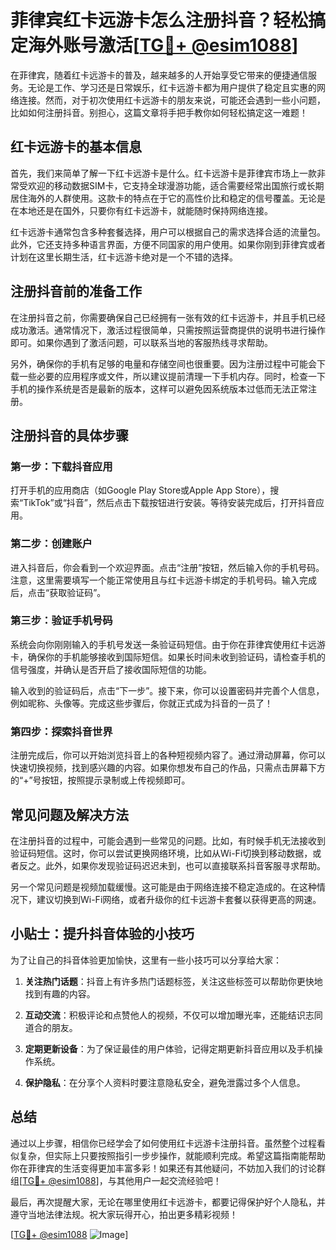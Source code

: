 # 菲律宾红卡远游卡怎么注册抖音？轻松搞定海外账号激活[[TG💪+ @esim1088](https://t.me/s/esim1088)]

在菲律宾，随着红卡远游卡的普及，越来越多的人开始享受它带来的便捷通信服务。无论是工作、学习还是日常娱乐，红卡远游卡都为用户提供了稳定且实惠的网络连接。然而，对于初次使用红卡远游卡的朋友来说，可能还会遇到一些小问题，比如如何注册抖音。别担心，这篇文章将手把手教你如何轻松搞定这一难题！

## 红卡远游卡的基本信息

首先，我们来简单了解一下红卡远游卡是什么。红卡远游卡是菲律宾市场上一款非常受欢迎的移动数据SIM卡，它支持全球漫游功能，适合需要经常出国旅行或长期居住海外的人群使用。这款卡的特点在于它的高性价比和稳定的信号覆盖。无论是在本地还是在国外，只要你有红卡远游卡，就能随时保持网络连接。

红卡远游卡通常包含多种套餐选择，用户可以根据自己的需求选择合适的流量包。此外，它还支持多种语言界面，方便不同国家的用户使用。如果你刚到菲律宾或者计划在这里长期生活，红卡远游卡绝对是一个不错的选择。

## 注册抖音前的准备工作

在注册抖音之前，你需要确保自己已经拥有一张有效的红卡远游卡，并且手机已经成功激活。通常情况下，激活过程很简单，只需按照运营商提供的说明书进行操作即可。如果你遇到了激活问题，可以联系当地的客服热线寻求帮助。

另外，确保你的手机有足够的电量和存储空间也很重要。因为注册过程中可能会下载一些必要的应用程序或文件，所以建议提前清理一下手机内存。同时，检查一下手机的操作系统是否是最新的版本，这样可以避免因系统版本过低而无法正常注册。

## 注册抖音的具体步骤

### 第一步：下载抖音应用

打开手机的应用商店（如Google Play Store或Apple App Store），搜索“TikTok”或“抖音”，然后点击下载按钮进行安装。等待安装完成后，打开抖音应用。

### 第二步：创建账户

进入抖音后，你会看到一个欢迎界面。点击“注册”按钮，然后输入你的手机号码。注意，这里需要填写一个能正常使用且与红卡远游卡绑定的手机号码。输入完成后，点击“获取验证码”。

### 第三步：验证手机号码

系统会向你刚刚输入的手机号发送一条验证码短信。由于你在菲律宾使用红卡远游卡，确保你的手机能够接收到国际短信。如果长时间未收到验证码，请检查手机的信号强度，并确认是否开启了接收国际短信的功能。

输入收到的验证码后，点击“下一步”。接下来，你可以设置密码并完善个人信息，例如昵称、头像等。完成这些步骤后，你就正式成为抖音的一员了！

### 第四步：探索抖音世界

注册完成后，你可以开始浏览抖音上的各种短视频内容了。通过滑动屏幕，你可以快速切换视频，找到感兴趣的内容。如果你想发布自己的作品，只需点击屏幕下方的“+”号按钮，按照提示录制或上传视频即可。

## 常见问题及解决方法

在注册抖音的过程中，可能会遇到一些常见的问题。比如，有时候手机无法接收到验证码短信。这时，你可以尝试更换网络环境，比如从Wi-Fi切换到移动数据，或者反之。此外，如果你发现验证码迟迟未到，也可以直接联系抖音客服寻求帮助。

另一个常见问题是视频加载缓慢。这可能是由于网络连接不稳定造成的。在这种情况下，建议切换到Wi-Fi网络，或者升级你的红卡远游卡套餐以获得更高的网速。

## 小贴士：提升抖音体验的小技巧

为了让自己的抖音体验更加愉快，这里有一些小技巧可以分享给大家：

1. **关注热门话题**：抖音上有许多热门话题标签，关注这些标签可以帮助你更快地找到有趣的内容。
   
2. **互动交流**：积极评论和点赞他人的视频，不仅可以增加曝光率，还能结识志同道合的朋友。

3. **定期更新设备**：为了保证最佳的用户体验，记得定期更新抖音应用以及手机操作系统。

4. **保护隐私**：在分享个人资料时要注意隐私安全，避免泄露过多个人信息。

## 总结

通过以上步骤，相信你已经学会了如何使用红卡远游卡注册抖音。虽然整个过程看似复杂，但实际上只要按照指引一步步操作，就能顺利完成。希望这篇指南能帮助你在菲律宾的生活变得更加丰富多彩！如果还有其他疑问，不妨加入我们的讨论群组[[TG💪+ @esim1088](https://t.me/s/esim1088)]，与其他用户一起交流经验吧！

最后，再次提醒大家，无论在哪里使用红卡远游卡，都要记得保护好个人隐私，并遵守当地法律法规。祝大家玩得开心，拍出更多精彩视频！

[[TG💪+ @esim1088](https://t.me/s/esim1088) ![Image](https://i.postimg.cc/4NQfJmqS/Snipaste-2025-05-13-00-14-12.png)]